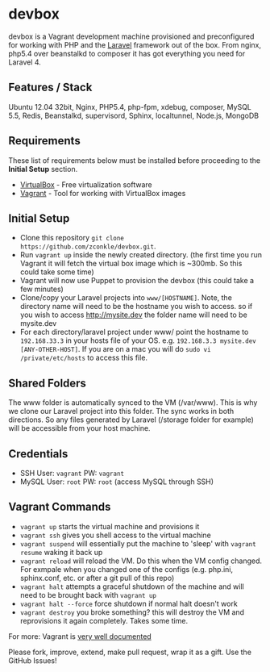 devbox
======

devbox is a Vagrant development machine provisioned and preconfigured for working with PHP and the [Laravel](http://www.laravel.com) framework out of the box. From nginx, php5.4 over beanstalkd to composer it has got everything you need for Laravel 4.


## Features / Stack
Ubuntu 12.04 32bit, Nginx, PHP5.4, php-fpm, xdebug, composer, MySQL 5.5, Redis, Beanstalkd, supervisord, Sphinx, localtunnel, Node.js, MongoDB



## Requirements

These list of requirements below must be installed before proceeding to the **Initial Setup** section.

* [VirtualBox](https://www.virtualbox.org/wiki/Downloads) - Free virtualization software 
* [Vagrant](https://www.vagrantup.com) - Tool for working with VirtualBox images


## Initial Setup

* Clone this repository `git clone https://github.com/zconkle/devbox.git`. 
* Run `vagrant up` inside the newly created directory. (the first time you run Vagrant it will fetch the virtual box image which is ~300mb. So this could take some time)
* Vagrant will now use Puppet to provision the devbox (this could take a few minutes)
* Clone/copy your Laravel projects into `www/[HOSTNAME]`. Note, the directory name will need to be the hostname you wish to access. so if you wish to access http://mysite.dev the folder name will need to be mysite.dev 
* For each directory/laravel project under www/ point the hostname to `192.168.33.3` in your hosts file of your OS. e.g. `192.168.3.3 mysite.dev [ANY-OTHER-HOST]`. If you are on a mac you will do `sudo vi /private/etc/hosts` to access this file.

## Shared Folders
The www folder is automatically synced to the VM (/var/www). This is why we clone our Laravel project into this folder. The sync works in both directions. So any files generated by Laravel (/storage folder for example) will be accessible from your host machine. 

## Credentials 
* SSH User: `vagrant` PW: `vagrant`
* MySQL User: `root` PW: `root` (access MySQL through SSH)

## Vagrant Commands

* `vagrant up` starts the virtual machine and provisions it
* `vagrant ssh` gives you shell access to the virtual machine
* `vagrant suspend` will essentially put the machine to 'sleep' with `vagrant resume` waking it back up
* `vagrant reload` will reload the VM. Do this when the VM config changed. For exmpale when you changed one of the configs (e.g. php.ini, sphinx.conf, etc. or after a git pull of this repo)
* `vagrant halt` attempts a graceful shutdown of the machine and will need to be brought back with `vagrant up`
* `vagrant halt --force` force shutdown if normal halt doesn't work
* `vagrant destroy` you broke something? this will destroy the VM and reprovisions it again completely. Takes some time.



For more: Vagrant is [very well documented](http://docs.vagrantup.com/v2/)

Please fork, improve, extend, make pull request, wrap it as a gift. Use the GitHub Issues!